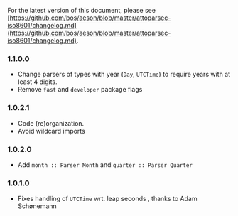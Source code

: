 For the latest version of this document, please see [https://github.com/bos/aeson/blob/master/attoparsec-iso8601/changelog.md](https://github.com/bos/aeson/blob/master/attoparsec-iso8601/changelog.md).

### 1.1.0.0

- Change parsers of types with year (`Day`, `UTCTime`) to require years with at least 4 digits.
- Remove `fast` and `developer` package flags

### 1.0.2.1

* Code (re)organization.
* Avoid wildcard imports

### 1.0.2.0

* Add `month :: Parser Month` and `quarter :: Parser Quarter`

### 1.0.1.0

* Fixes handling of `UTCTime` wrt. leap seconds , thanks to Adam Schønemann
